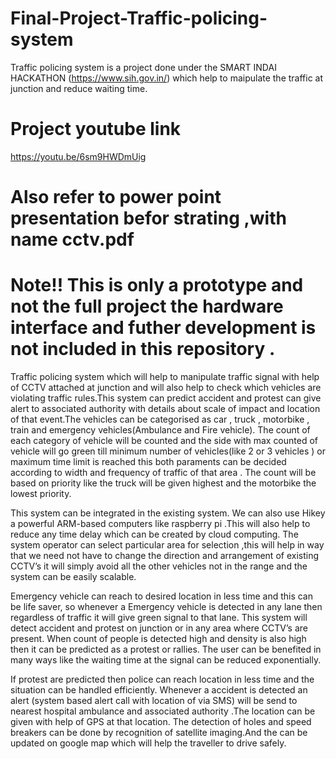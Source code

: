 # Final-Project-Traffic-policing-system
Traffic policing system is a project done under the SMART INDAI HACKATHON (https://www.sih.gov.in/) which help to maipulate the traffic at junction and reduce waiting time.

# Project youtube link
https://youtu.be/6sm9HWDmUig

# Also refer to power point presentation befor strating ,with name cctv.pdf
# Note!! This is only a prototype and not the full project the hardware interface and futher development is not included in this repository .

Traffic policing system which will help to manipulate traffic signal with help of CCTV attached at junction and will also help to check which vehicles are violating traffic rules.This system can predict accident and protest can give alert to associated authority with details about scale of impact and location of that event.The vehicles can be categorised as car , truck , motorbike , train and emergency vehicles(Ambulance and Fire vehicle). The count of each category of vehicle will be counted and the side with max counted of vehicle will go green till minimum number of vehicles(like 2 or 3 vehicles ) or maximum time limit is reached this both paraments can be decided according to width and frequency of traffic of that area . The count will be based on priority like the truck will be given highest and the motorbike the lowest priority. 

This system can be integrated in the existing system. We can also use Hikey a powerful ARM-based computers like raspberry pi .This will also help to reduce any time delay which can be created by cloud computing. The system operator can select particular area for selection ,this will help in way that we need not have to change the direction and arrangement of existing CCTV’s it will simply avoid all the other vehicles not in the range and the system can be easily scalable. 

Emergency vehicle can reach to desired location in less time and this can be life saver, so whenever a Emergency vehicle is detected in any lane then regardless of traffic it will give green signal to that lane. This system will detect accident and protest on junction or in any area where CCTV’s are present. When count of people is detected high and density is also high then it can be predicted as a protest or rallies. The user can be benefited in many ways like the waiting time at the signal can be reduced exponentially. 

If protest are predicted then police can reach location in less time and the situation can be handled efficiently. Whenever a accident is detected an alert (system based alert call with location of via SMS) will be send to nearest hospital ambulance and associated authority .The location can be given with help of GPS at that location. The detection of holes and speed breakers can be done by recognition of satellite imaging.And the can be updated on google map which will help the traveller to drive safely.
